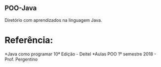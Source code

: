 ## POO-Java

Diretório com aprendizados na linguagem Java.

# Referência:
  *Java como programar 10ª Edição - Deitel
  *Aulas POO 1º semestre 2018 - Prof. Pergentino
